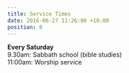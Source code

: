 ```yaml
---
title: Service Times
date: 2016-06-27 11:26:00 +10:00
position: 0
---
```


<i class="fa fa-clock-o fa-5x"></i>

**Every Saturday**  
9.30am: Sabbath school (bible studies)  
11:00am: Worship service
